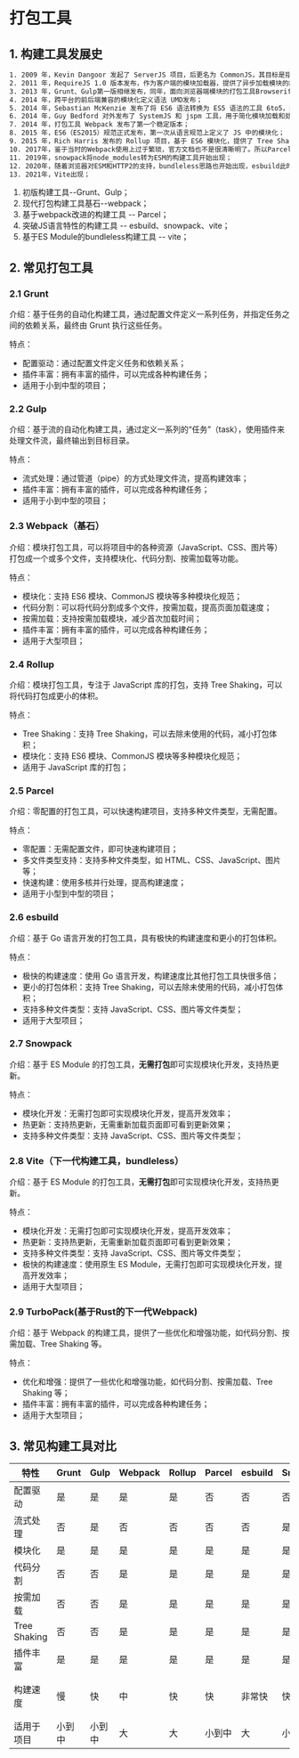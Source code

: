 # 打包工具

## 1. 构建工具发展史

```txt
1. 2009 年，Kevin Dangoor 发起了 ServerJS 项目，后更名为 CommonJS，其目标是指定浏览器外的 JS API 规范（例如 FS、Stream、Buffer 等）以及模块规范 Modules/1.0。这一规范也成为同年发布的 NodeJS 中的模块定义的参照规范；
2. 2011 年，RequireJS 1.0 版本发布，作为客户端的模块加载器，提供了异步加载模块的能力。作者在之后提交了 CommonJS 的 Module/Transfer/C 提案，这一提案最终发展为了独立的 AMD 规范；
3. 2013 年，Grunt、Gulp第一版相继发布，同年，面向浏览器端模块的打包工具Browserify发布；
4. 2014 年，跨平台的前后端兼容的模块化定义语法 UMD发布；
5. 2014 年，Sebastian McKenzie 发布了将 ES6 语法转换为 ES5 语法的工具 6to5，并在之后更名为Babel；
6. 2014 年，Guy Bedford 对外发布了 SystemJS 和 jspm 工具，用于简化模块加载和处理包管理；
7. 2014 年，打包工具 Webpack 发布了第一个稳定版本；
8. 2015 年，ES6（ES2015）规范正式发布，第一次从语言规范上定义了 JS 中的模块化；
9. 2015 年，Rich Harris 发布的 Rollup 项目，基于 ES6 模块化，提供了 Tree Shaking 的功能；
10. 2017年，鉴于当时的Webpack使用上过于繁琐，官方文档也不是很清晰明了。所以Parcel一发布就被推上了风口浪尖；
11. 2019年，snowpack将node_modules转为ESM的构建工具开始出现；
12. 2020年，随着浏览器对ESM和HTTP2的支持，bundleless思路也开始出现，esbuild此时开始出现在视野里，同时snowpack也开始内置使用esbuild；
13. 2021年，Vite出现；
```

1. 初版构建工具--Grunt、Gulp；
2. 现代打包构建工具基石--webpack；
3. 基于webpack改进的构建工具 -- Parcel；
4. 突破JS语言特性的构建工具 -- esbuild、snowpack、vite；
5. 基于ES Module的bundleless构建工具 -- vite；

## 2. 常见打包工具

### 2.1 Grunt

介绍：基于任务的自动化构建工具，通过配置文件定义一系列任务，并指定任务之间的依赖关系，最终由 Grunt 执行这些任务。

特点：

- 配置驱动：通过配置文件定义任务和依赖关系；
- 插件丰富：拥有丰富的插件，可以完成各种构建任务；
- 适用于小到中型的项目；

### 2.2 Gulp

介绍：基于流的自动化构建工具，通过定义一系列的“任务”（task），使用插件来处理文件流，最终输出到目标目录。

特点：

- 流式处理：通过管道（pipe）的方式处理文件流，提高构建效率；
- 插件丰富：拥有丰富的插件，可以完成各种构建任务；
- 适用于小到中型的项目；

### 2.3 Webpack（基石）

介绍：模块打包工具，可以将项目中的各种资源（JavaScript、CSS、图片等）打包成一个或多个文件，支持模块化、代码分割、按需加载等功能。

特点：

- 模块化：支持 ES6 模块、CommonJS 模块等多种模块化规范；
- 代码分割：可以将代码分割成多个文件，按需加载，提高页面加载速度；
- 按需加载：支持按需加载模块，减少首次加载时间；
- 插件丰富：拥有丰富的插件，可以完成各种构建任务；
- 适用于大型项目；

### 2.4 Rollup

介绍：模块打包工具，专注于 JavaScript 库的打包，支持 Tree Shaking，可以将代码打包成更小的体积。

特点：

- Tree Shaking：支持 Tree Shaking，可以去除未使用的代码，减小打包体积；
- 模块化：支持 ES6 模块、CommonJS 模块等多种模块化规范；
- 适用于 JavaScript 库的打包；

### 2.5 Parcel

介绍：零配置的打包工具，可以快速构建项目，支持多种文件类型，无需配置。

特点：

- 零配置：无需配置文件，即可快速构建项目；
- 多文件类型支持：支持多种文件类型，如 HTML、CSS、JavaScript、图片等；
- 快速构建：使用多核并行处理，提高构建速度；
- 适用于小型到中型的项目；

### 2.6 esbuild

介绍：基于 Go 语言开发的打包工具，具有极快的构建速度和更小的打包体积。

特点：

- 极快的构建速度：使用 Go 语言开发，构建速度比其他打包工具快很多倍；
- 更小的打包体积：支持 Tree Shaking，可以去除未使用的代码，减小打包体积；
- 支持多种文件类型：支持 JavaScript、CSS、图片等文件类型；
- 适用于大型项目；

### 2.7 Snowpack

介绍：基于 ES Module 的打包工具，**无需打包**即可实现模块化开发，支持热更新。

特点：

- 模块化开发：无需打包即可实现模块化开发，提高开发效率；
- 热更新：支持热更新，无需重新加载页面即可看到更新效果；
- 支持多种文件类型：支持 JavaScript、CSS、图片等文件类型；

### 2.8 Vite（下一代构建工具，bundleless）

介绍：基于 ES Module 的打包工具，**无需打包**即可实现模块化开发，支持热更新。

特点：

- 模块化开发：无需打包即可实现模块化开发，提高开发效率；
- 热更新：支持热更新，无需重新加载页面即可看到更新效果；
- 支持多种文件类型：支持 JavaScript、CSS、图片等文件类型；
- 极快的构建速度：使用原生 ES Module，无需打包即可实现模块化开发，提高开发效率；
- 适用于大型项目；

### 2.9 TurboPack(基于Rust的下一代Webpack)

介绍：基于 Webpack 的构建工具，提供了一些优化和增强功能，如代码分割、按需加载、Tree Shaking 等。

特点：

- 优化和增强：提供了一些优化和增强功能，如代码分割、按需加载、Tree Shaking 等；
- 插件丰富：拥有丰富的插件，可以完成各种构建任务；
- 适用于大型项目；

## 3. 常见构建工具对比

| 特性         | Grunt | Gulp | Webpack | Rollup | Parcel | esbuild | Snowpack | Vite | TurboPack |
| ------------ | ----- | ---- | ------- | ------ | ------ | ------- | -------- | ---- | --------- |
| 配置驱动     | 是    | 是   | 是      | 是     | 否     | 否      | 否       | 否   | 是        |
| 流式处理     | 否    | 是   | 否      | 否     | 否     | 否      | 是       | 是   | 是        |
| 模块化       | 是    | 是   | 是      | 是     | 是     | 是      | 是       | 是   | 是        |
| 代码分割     | 否    | 否   | 是      | 是     | 是     | 是      | 是       | 是   | 是        |
| 按需加载     | 否    | 否   | 是      | 是     | 是     | 是      | 是       | 是   | 是        |
| Tree Shaking | 否    | 否   | 是      | 是     | 是     | 是      | 是       | 是   | 是        |
| 插件丰富     | 是    | 是   | 是      | 是     | 是     | 是      | 是       | 是   | 是        |
| 构建速度     | 慢    | 快   | 中      | 快     | 快     | 非常快  | 快       | 非常快 | 非常快    |
| 适用于项目   | 小到中 | 小到中 | 大      | 大     | 小到中 | 大      | 小到中   | 大   | 大        |
